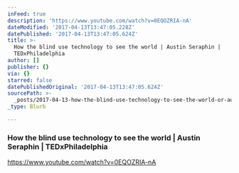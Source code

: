 ```yaml
---
inFeed: true
description: 'https://www.youtube.com/watch?v=0EQOZRIA-nA'
dateModified: '2017-04-13T13:47:05.228Z'
datePublished: '2017-04-13T13:47:05.624Z'
title: >-
  How the blind use technology to see the world | Austin Seraphin |
  TEDxPhiladelphia
author: []
publisher: {}
via: {}
starred: false
datePublishedOriginal: '2017-04-13T13:47:05.624Z'
sourcePath: >-
  _posts/2017-04-13-how-the-blind-use-technology-to-see-the-world-or-austin-serap.md
_type: Blurb

---
```

### How the blind use technology to see the world | Austin Seraphin | TEDxPhiladelphia

https://www.youtube.com/watch?v=0EQOZRIA-nA
